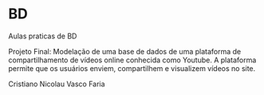 # BD

Aulas praticas de BD 

Projeto Final:
Modelação de uma base de dados de uma plataforma de compartilhamento de vídeos online conhecida como Youtube. 
A plataforma permite que os usuários enviem, compartilhem e visualizem vídeos no site. 						



Cristiano Nicolau
Vasco Faria
